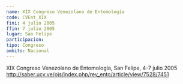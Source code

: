 ```yaml
---
name: XIX Congreso Venezolano de Entomología
code: CVEnt_XIX
fini: 4 julio 2005
ffin: 7 julio 2005
lugar: San Felipe
participacion:
tipo: Congreso
ambito: Nacional
---
```

XIX Congreso Venezolano de Entomología, San Felipe, 4-7 julio 2005
http://saber.ucv.ve/ojs/index.php/rev_ento/article/view/7528/7451
